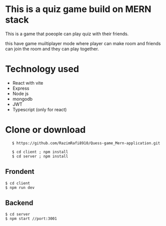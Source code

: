 # This is a quiz game build on MERN stack

This is a game that poeople can play quiz with their friends.

this have game muiltiplayer mode where player can make room and friends can join the room and they can play together.

# Technology used 

* React with vite
* Express
* Node js
* mongodb
* JWT
* Typescript (only for react)

# Clone or download

```
   $ https://github.com/RazimRafi8910/Quess-game_Mern-application.git

   $ cd client ; npm install
   $ cd server ; npm install

 ```

## Frondent

```
$ cd client
$ npm run dev
 ```

## Backend

```
$ cd server
$ npm start //port:3001

